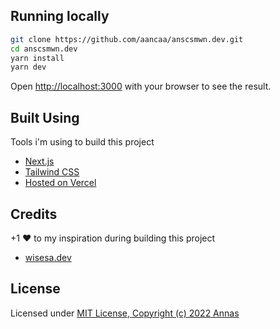 ## Running locally

```bash
git clone https://github.com/aancaa/anscsmwn.dev.git
cd anscsmwn.dev
yarn install
yarn dev
```

Open [http://localhost:3000](http://localhost:3000) with your browser to see the result.

## Built Using

Tools i'm using to build this project

- [Next.js](https://nextjs.org/)
- [Tailwind CSS](https://tailwindcss.com/)
- [Hosted on Vercel](https://vercel.com)

## Credits

+1 ♥ to my inspiration during building this project

- [wisesa.dev](https://www.wisesa.dev/)

## License

Licensed under [MIT License, Copyright (c) 2022 Annas](./LICENSE)
